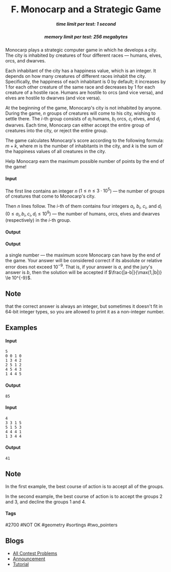 <h1 style='text-align: center;'> F. Monocarp and a Strategic Game</h1>

<h5 style='text-align: center;'>time limit per test: 1 second</h5>
<h5 style='text-align: center;'>memory limit per test: 256 megabytes</h5>

Monocarp plays a strategic computer game in which he develops a city. The city is inhabited by creatures of four different races — humans, elves, orcs, and dwarves.

Each inhabitant of the city has a happiness value, which is an integer. It depends on how many creatures of different races inhabit the city. Specifically, the happiness of each inhabitant is $0$ by default; it increases by $1$ for each other creature of the same race and decreases by $1$ for each creature of a hostile race. Humans are hostile to orcs (and vice versa), and elves are hostile to dwarves (and vice versa).

At the beginning of the game, Monocarp's city is not inhabited by anyone. During the game, $n$ groups of creatures will come to his city, wishing to settle there. The $i$-th group consists of $a_i$ humans, $b_i$ orcs, $c_i$ elves, and $d_i$ dwarves. Each time, Monocarp can either accept the entire group of creatures into the city, or reject the entire group.

The game calculates Monocarp's score according to the following formula: $m + k$, where $m$ is the number of inhabitants in the city, and $k$ is the sum of the happiness values of all creatures in the city.

Help Monocarp earn the maximum possible number of points by the end of the game!

#### Input

The first line contains an integer $n$ ($1 \leq n \leq 3 \cdot 10^{5}$) — the number of groups of creatures that come to Monocarp's city.

Then $n$ lines follow. The $i$-th of them contains four integers $a_i$, $b_i$, $c_i$, and $d_i$ ($0 \leq a_i, b_i, c_i, d_i \leq 10^{9}$) — the number of humans, orcs, elves and dwarves (respectively) in the $i$-th group.

#### Output

#### Output

 a single number — the maximum score Monocarp can have by the end of the game. Your answer will be considered correct if its absolute or relative error does not exceed $10^{-9}$. That is, if your answer is $a$, and the jury's answer is $b$, then the solution will be accepted if $\frac{|a-b|}{\max(1,|b|)} \le 10^{-9}$.

## Note

 that the correct answer is always an integer, but sometimes it doesn't fit in $64$-bit integer types, so you are allowed to print it as a non-integer number.

## Examples

#### Input


```text
5
0 0 1 0
1 3 4 2
2 5 1 2
4 5 4 3
1 4 4 5
```
#### Output


```text
85
```
#### Input


```text
4
3 3 1 5
5 1 5 3
4 4 4 1
1 3 4 4
```
#### Output


```text
41
```
## Note

In the first example, the best course of action is to accept all of the groups.

In the second example, the best course of action is to accept the groups $2$ and $3$, and decline the groups $1$ and $4$.



#### Tags 

#2700 #NOT OK #geometry #sortings #two_pointers 

## Blogs
- [All Contest Problems](../Educational_Codeforces_Round_150_(Rated_for_Div._2).md)
- [Announcement](../blogs/Announcement.md)
- [Tutorial](../blogs/Tutorial.md)
